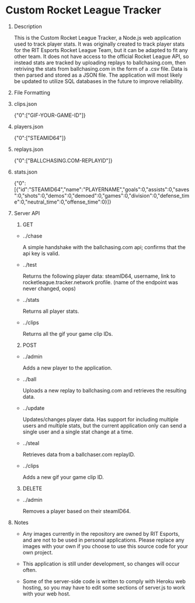 # Custom Rocket League Tracker

1. Description

   This is the Custom Rocket League Tracker, a Node.js web application used to track player stats. It was originally created to track player stats for the RIT Esports Rocket League Team, but it can be adapted to fit any other team. It does not have access to the official Rocket League API, so instead stats are tracked by uploading replays to ballchasing.com, then retriving the stats from ballchasing.com in the form of a .csv file. Data is then parsed and stored as a JSON file. The application will most likely be updated to utilize SQL databases in the future to improve reliability.

2. File Formatting
  1. clips.json

     {"0":["GIF-YOUR-GAME-ID"]}

  2. players.json

     {"0":["STEAMID64"]}

  3. replays.json

     {"0":["BALLCHASING.COM-REPLAYID"]}

  4. stats.json

     {"0":[{"id":"STEAMID64","name":"PLAYERNAME","goals":0,"assists":0,"saves":0,"shots":0,"demos":0,"demoed":0,"games":0,"division":0,"defense_time":0,"neutral_time":0,"offense_time":0}]}

3. Server API
   1. GET
     * ../chase

        A simple handshake with the ballchasing.com api; confirms that the api key is valid.

     * ../test

        Returns the following player data: steamID64, username, link to rocketleague.tracker.network profile. (name of the endpoint was never changed, oops)

     * ../stats

        Returns all player stats.

     * ../clips
     
        Returns all the gif your game clip IDs.

   2. POST
     * ../admin

        Adds a new player to the application.

     * ../ball

        Uploads a new replay to ballchasing.com and retrieves the resulting data.

     * ../update

        Updates/changes player data. Has support for including multiple users and multiple stats, but the current application only can send a single user and a single stat change at a time.

     * ../steal

        Retrieves data from a ballchaser.com replayID.

     * ../clips

        Adds a new gif your game clip ID.

   3. DELETE
     * ../admin
     
        Removes a player based on their steamID64.

4. Notes
   * Any images currently in the repository are owned by RIT Esports, and are not to be used in personal applications. Please replace any images with your own if you choose to use this source code for your own project.

   * This application is still under development, so changes will occur often.

   * Some of the server-side code is written to comply with Heroku web hosting, so you may have to edit some sections of server.js to work with your web host.